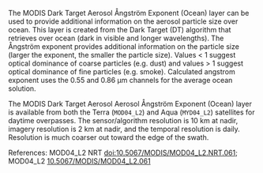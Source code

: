 The MODIS Dark Target Aerosol Ångström Exponent (Ocean) layer can be used to provide additional information on the aerosol particle size over ocean. This layer is created from the Dark Target (DT) algorithm that retrieves over ocean (dark in visible and longer wavelengths). The Ångström exponent provides additional information on the particle size (larger the exponent, the smaller the particle size). Values < 1 suggest optical dominance of coarse particles (e.g. dust) and values > 1 suggest optical dominance of fine particles (e.g. smoke). Calculated angstrom exponent uses the 0.55 and 0.86 µm channels for the average ocean solution.

The MODIS Dark Target Aerosol Aerosol Ångström Exponent (Ocean) layer is available from both the Terra (`MOD04_L2`) and Aqua (`MYD04_L2`) satellites for daytime overpasses. The sensor/algorithm resolution is 10 km at nadir, imagery resolution is 2 km at nadir, and the temporal resolution is daily. Resolution is much coarser out toward the edge of the swath.

References: MOD04_L2 NRT [doi:10.5067/MODIS/MOD04_L2.NRT.061](https://doi.org/10.5067/MODIS/MOD04_L2.NRT.061); MOD04_L2 [10.5067/MODIS/MOD04_L2.061](https://doi.org/10.5067/MODIS/MOD04_L2.061)